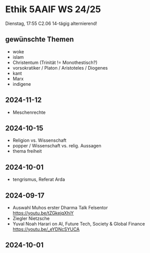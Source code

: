 # Ethik 5AAIF WS 24/25

Dienstag, 17:55 C2.06 14-tägig alternierend!

## gewünschte Themen

- woke
- islam
- Christentum (Trinität != Monothestisch?)
- vorsokratiker / Platon / Aristoteles / Diogenes
- kant
- Marx
- indigene

## 2024-11-12

- Meschenrechte

## 2024-10-15

- Religion vs. Wissenschaft
- popper / Wissenschaft vs. relig. Aussagen
- thema freiheit

## 2024-10-01

- tengrismus, Referat Arda

## 2024-09-17

- Auswahl Muhos erster Dharma Talk Felsentor <https://youtu.be/tZGkejqXhiY>
- Ziegler Nietzsche
- Yuval Noah Harari on AI, Future Tech, Society & Global Finance <https://youtu.be/_eYDNcSYUCA>

## 2024-10-01
